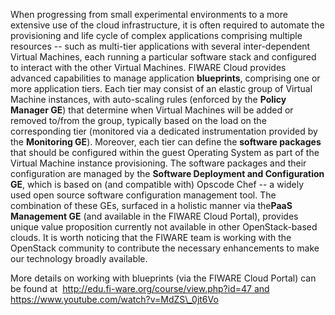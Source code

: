 When progressing from small experimental environments to a more extensive use of
the cloud infrastructure, it is often required to automate the provisioning and
life cycle of complex applications comprising multiple resources -- such as
multi-tier applications with several inter-dependent Virtual Machines, each
running a particular software stack and configured to interact with the other
Virtual Machines. FIWARE Cloud provides advanced capabilities to manage
application **blueprints**, comprising one or more application tiers. Each tier
may consist of an elastic group of Virtual Machine instances, with auto-scaling
rules (enforced by the **Policy Manager GE**) that determine when Virtual
Machines will be added or removed to/from the group, typically based on the load
on the corresponding tier (monitored via a dedicated instrumentation provided by
the **Monitoring GE**). Moreover, each tier can define the **software packages**
that should be configured within the guest Operating System as part of the
Virtual Machine instance provisioning. The software packages and their
configuration are managed by the **Software Deployment and Configuration GE**,
which is based on (and compatible with) Opscode Chef -- a widely used open
source software configuration management tool. The combination of these GEs,
surfaced in a holistic manner via the**PaaS Management GE** (and available in
the FIWARE Cloud Portal), provides unique value proposition currently not
available in other OpenStack-based clouds. It is worth noticing that the FIWARE
team is working with the OpenStack community to contribute the necessary
enhancements to make our technology broadly available.

More details on working with blueprints (via the FIWARE Cloud Portal) can be
found at  http://edu.fi-ware.org/course/view.php?id=47 and
https://www.youtube.com/watch?v=MdZS\_0jt6Vo
